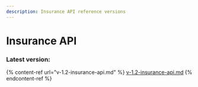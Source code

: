 ```yaml
---
description: Insurance API reference versions
---
```


# Insurance API

### Latest version:

{% content-ref url="v-1.2-insurance-api.md" %}
[v-1.2-insurance-api.md](v-1.2-insurance-api.md)
{% endcontent-ref %}
